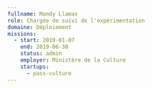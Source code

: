 ```yaml
---
fullname: Mandy Llamas
role: Chargée de suivi de l'expérimentation
domaine: Déploiement
missions:
  - start: 2019-01-07
    end: 2019-06-30
    status: admin
    employer: Ministère de la Culture
    startups:
      - pass-culture
---
```

